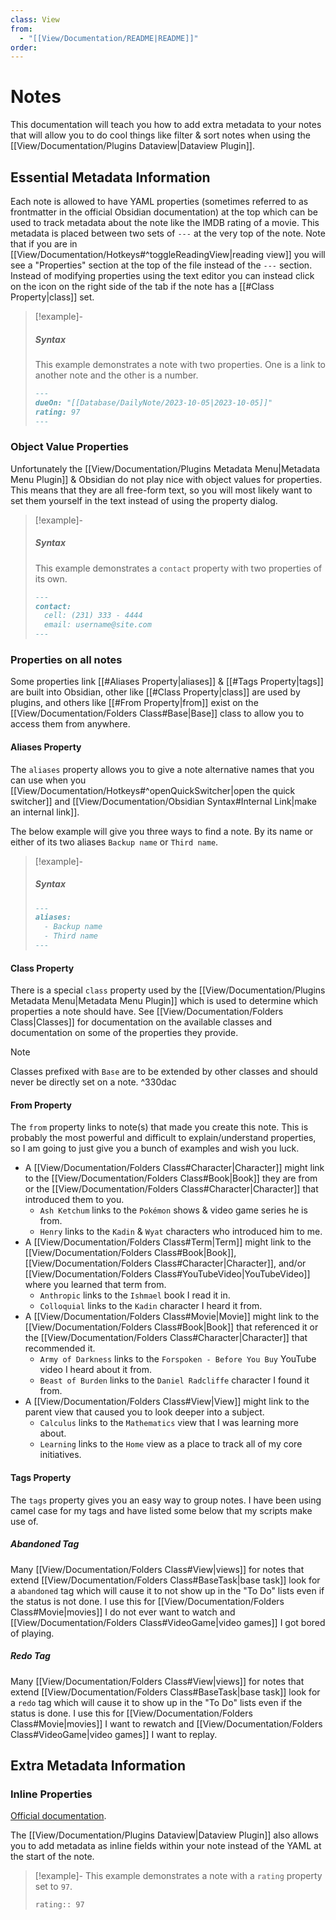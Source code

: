 ```yaml
---
class: View
from:
  - "[[View/Documentation/README|README]]"
order:
---
```

# Notes

This documentation will teach you how to add extra metadata to your notes that will allow you to do cool things like filter & sort notes when using the [[View/Documentation/Plugins Dataview|Dataview Plugin]].

## Essential Metadata Information

Each note is allowed to have YAML properties (sometimes referred to as frontmatter in the official Obsidian documentation) at the top which can be used to track metadata about the note like the IMDB rating of a movie. This metadata is placed between two sets of `---` at the very top of the note. Note that if you are in [[View/Documentation/Hotkeys#^toggleReadingView|reading view]] you will see a "Properties" section at the top of the file instead of the `---` section. Instead of modifying properties using the text editor you can instead click on the icon on the right side of the tab if the note has a [[#Class Property|class]] set.

> [!example]-
> ##### Syntax
>
> This example demonstrates a note with two properties. One is a link to another note and the other is a number.
> ```md
> ---
> dueOn: "[[Database/DailyNote/2023-10-05|2023-10-05]]"
> rating: 97
> ---
> ```

### Object Value Properties

Unfortunately the [[View/Documentation/Plugins Metadata Menu|Metadata Menu Plugin]] & Obsidian do not play nice with object values for properties. This means that they are all free-form text, so you will most likely want to set them yourself in the text instead of using the property dialog.

> [!example]-
> ##### Syntax
>
> This example demonstrates a `contact` property with two properties of its own.
> ```md
> ---
> contact:
>   cell: (231) 333 - 4444
>   email: username@site.com
> ---
> ```

### Properties on all notes

Some properties link [[#Aliases Property|aliases]] & [[#Tags Property|tags]] are built into Obsidian, other like [[#Class Property|class]] are used by plugins, and others like [[#From Property|from]] exist on the [[View/Documentation/Folders Class#Base|Base]] class to allow you to access them from anywhere.

#### Aliases Property

The `aliases` property allows you to give a note alternative names that you can use when you [[View/Documentation/Hotkeys#^openQuickSwitcher|open the quick switcher]] and [[View/Documentation/Obsidian Syntax#Internal Link|make an internal link]].

The below example will give you three ways to find a note. By its name or either of its two aliases `Backup name` or `Third name`.

> [!example]-
> ##### Syntax
> ```md
> ---
> aliases:
>   - Backup name
>   - Third name
> ---
> ```

#### Class Property

There is a special `class` property used by the [[View/Documentation/Plugins Metadata Menu|Metadata Menu Plugin]] which is used to determine which properties a note should have. See [[View/Documentation/Folders Class|Classes]] for documentation on the available classes and documentation on some of the properties they provide.

> [!note]
> Classes prefixed with `Base` are to be extended by other classes and should never be directly set on a note. ^330dac

#### From Property

The `from` property links to note(s) that made you create this note. This is probably the most powerful and difficult to explain/understand properties, so I am going to just give you a bunch of examples and wish you luck.

- A [[View/Documentation/Folders Class#Character|Character]] might link to the [[View/Documentation/Folders Class#Book|Book]] they are from or the [[View/Documentation/Folders Class#Character|Character]] that introduced them to you.
  - `Ash Ketchum` links to the `Pokémon` shows & video game series he is from.
  - `Henry` links to the `Kadin` & `Wyat` characters who introduced him to me.
- A [[View/Documentation/Folders Class#Term|Term]] might link to the [[View/Documentation/Folders Class#Book|Book]], [[View/Documentation/Folders Class#Character|Character]], and/or [[View/Documentation/Folders Class#YouTubeVideo|YouTubeVideo]] where you learned that term from.
  - `Anthropic` links to the `Ishmael` book I read it in.
  - `Colloquial` links to the `Kadin` character I heard it from.
- A [[View/Documentation/Folders Class#Movie|Movie]] might link to the [[View/Documentation/Folders Class#Book|Book]] that referenced it or the [[View/Documentation/Folders Class#Character|Character]] that recommended it.
  - `Army of Darkness` links to the `Forspoken - Before You Buy` YouTube video I heard about it from.
  - `Beast of Burden` links to the `Daniel Radcliffe` character I found it from.
- A [[View/Documentation/Folders Class#View|View]] might link to the parent view that caused you to look deeper into a subject.
  - `Calculus` links to the `Mathematics` view that I was learning more about.
  - `Learning` links to the `Home` view as a place to track all of my core initiatives.

#### Tags Property

The `tags` property gives you an easy way to group notes. I have been using camel case for my tags and have listed some below that my scripts make use of.

##### Abandoned Tag

Many [[View/Documentation/Folders Class#View|views]] for notes that extend [[View/Documentation/Folders Class#BaseTask|base task]] look for a `abandoned` tag which will cause it to not show up in the "To Do" lists even if the status is not done. I use this for [[View/Documentation/Folders Class#Movie|movies]] I do not ever want to watch  and [[View/Documentation/Folders Class#VideoGame|video games]] I got bored of playing.

##### Redo Tag

Many [[View/Documentation/Folders Class#View|views]] for notes that extend [[View/Documentation/Folders Class#BaseTask|base task]] look for a `redo` tag which will cause it to show up in the "To Do" lists even if the status is done. I use this for [[View/Documentation/Folders Class#Movie|movies]] I want to rewatch  and [[View/Documentation/Folders Class#VideoGame|video games]] I want to replay.

## Extra Metadata Information

### Inline Properties

[Official documentation](https://blacksmithgu.github.io/obsidian-dataview/annotation/add-metadata/#inline-fields).

The [[View/Documentation/Plugins Dataview|Dataview Plugin]] also allows you to add metadata as inline fields within your note instead of the YAML at the start of the note.

> [!example]-
> This example demonstrates a note with a `rating` property set to `97`.
> ```md
> rating:: 97
> ```

